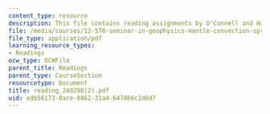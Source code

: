 ```yaml
---
content_type: resource
description: This file contains reading assignments by O'Connell and Hager.
file: /media/courses/12-570-seminar-in-geophysics-mantle-convection-spring-1998/edb561730ace886231a4647d66c1d8d7_reading_240298(2).pdf
file_type: application/pdf
learning_resource_types:
- Readings
ocw_type: OCWFile
parent_title: Readings
parent_type: CourseSection
resourcetype: Document
title: reading_240298(2).pdf
uid: edb56173-0ace-8862-31a4-647d66c1d8d7
---
```

